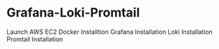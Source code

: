 # Grafana-Loki-Promtail
Launch AWS EC2 
Docker Installtion
Grafana Installation
Loki Installation
Promtail Installation